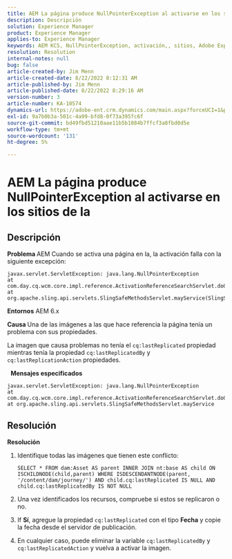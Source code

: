 ```yaml
---
title: AEM La página produce NullPointerException al activarse en los sitios de la
description: Descripción
solution: Experience Manager
product: Experience Manager
applies-to: Experience Manager
keywords: AEM KCS, NullPointerException, activación,, sitios, Adobe Experience Manager, 6.x
resolution: Resolution
internal-notes: null
bug: false
article-created-by: Jim Menn
article-created-date: 8/22/2022 8:12:31 AM
article-published-by: Jim Menn
article-published-date: 8/22/2022 8:29:16 AM
version-number: 3
article-number: KA-10574
dynamics-url: https://adobe-ent.crm.dynamics.com/main.aspx?forceUCI=1&pagetype=entityrecord&etn=knowledgearticle&id=3420272b-f221-ed11-b83e-0022480866ad
exl-id: 9a7b0b3a-501c-4a99-bfd8-0f73a395fc6f
source-git-commit: bd49fbd51210aae11b5b1084b7ffcf3a8fbd0d5e
workflow-type: tm+mt
source-wordcount: '131'
ht-degree: 5%

---
```


# AEM La página produce NullPointerException al activarse en los sitios de la

## Descripción


<b>Problema </b>
AEM Cuando se activa una página en la, la activación falla con la siguiente excepción:


```
javax.servlet.ServletException: java.lang.NullPointerException
at com.day.cq.wcm.core.impl.reference.ActivationReferenceSearchServlet.doGet(ActivationReferenceSearchServlet.java:175)
at org.apache.sling.api.servlets.SlingSafeMethodsServlet.mayService(SlingSafeMethodsServlet.java:269)
```


<b>Entornos</b>
AEM 6.x

<b>Causa </b>
Una de las imágenes a las que hace referencia la página tenía un problema con sus propiedades.

La imagen que causa problemas no tenía el `cq:lastReplicated` propiedad mientras tenía la propiedad `cq:lastReplicatedBy` y `cq:lastReplicationAction` propiedades.

 
<b>Mensajes especificados</b>


```
javax.servlet.ServletException: java.lang.NullPointerException
at com.day.cq.wcm.core.impl.reference.ActivationReferenceSearchServlet.doGet
at org.apache.sling.api.servlets.SlingSafeMethodsServlet.mayService
```



## Resolución


<b>Resolución</b>

1. Identifique todas las imágenes que tienen este conflicto:

   ```
   SELECT * FROM dam:Asset AS parent INNER JOIN nt:base AS child ON ISCHILDNODE(child,parent) WHERE ISDESCENDANTNODE(parent, '/content/dam/journey/') AND child.cq:lastReplicated IS NULL AND child.cq:lastReplicatedBy IS NOT NULL
   ```

2. Una vez identificados los recursos, compruebe si estos se replicaron o no.
3. If <b>Sí</b>, agregue la propiedad `cq:lastReplicated` con el tipo <b>Fecha</b> y copie la fecha desde el servidor de publicación.
4. En cualquier caso, puede eliminar la variable `cq:lastReplicatedBy` y `cq:lastReplicatedAction` y vuelva a activar la imagen.
